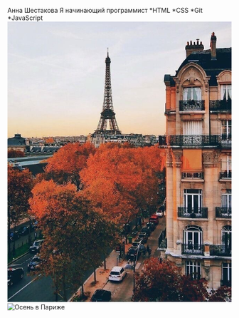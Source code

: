 Анна Шестакова
Я начинающий программист
*HTML
*CSS
*Git
*JavaScript
![Осень в Париже](/img/Paris.jpg)
<image src="/img/Paris.jpg" alt="Осень в Париже">
